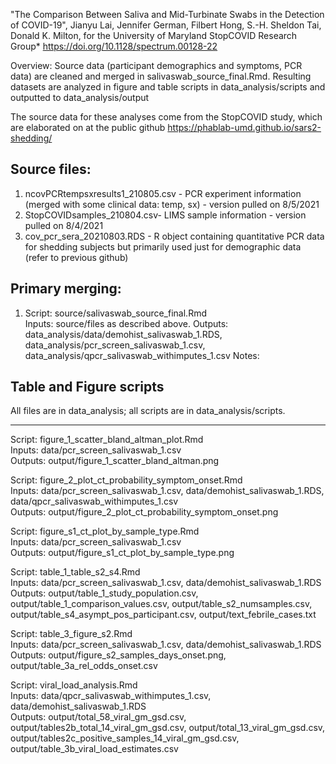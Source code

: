 "The Comparison Between Saliva and Mid-Turbinate Swabs in the Detection of COVID-19", Jianyu Lai, Jennifer German, Filbert Hong, S.-H. Sheldon Tai, Donald K. Milton, for the University of Maryland StopCOVID Research Group*
https://doi.org/10.1128/spectrum.00128-22

Overview:
Source data (participant demographics and symptoms, PCR data) are cleaned and merged in salivaswab_source_final.Rmd.
Resulting datasets are analyzed in figure and table scripts in data_analysis/scripts and outputted to data_analysis/output

The source data for these analyses come from the StopCOVID study, which are elaborated on at the public github https://phablab-umd.github.io/sars2-shedding/

## Source files:
1. ncovPCRtempsxresults1_210805.csv - PCR experiment information (merged with some clinical data: temp, sx) - version pulled on 8/5/2021
2. StopCOVIDsamples_210804.csv- LIMS sample information - version pulled on 8/4/2021
3. cov_pcr_sera_20210803.RDS - R object containing quantitative PCR data for shedding subjects but primarily used just for demographic data
(refer to previous github)

## Primary merging:

1. Script: source/salivaswab_source_final.Rmd  
Inputs: source/files as described above.
Outputs: data_analysis/data/demohist_salivaswab_1.RDS, data_analysis/pcr_screen_salivaswab_1.csv, data_analysis/qpcr_salivaswab_withimputes_1.csv
Notes: 

## Table and Figure scripts
All files are in data_analysis; all scripts are in data_analysis/scripts.

---
Script: figure_1_scatter_bland_altman_plot.Rmd  
Inputs: data/pcr_screen_salivaswab_1.csv  
Outputs: output/figure_1_scatter_bland_altman.png

Script: figure_2_plot_ct_probability_symptom_onset.Rmd  
Inputs: data/pcr_screen_salivaswab_1.csv, data/demohist_salivaswab_1.RDS, data/qpcr_salivaswab_withimputes_1.csv  
Outputs: output/figure_2_plot_ct_probability_symptom_onset.png

Script: figure_s1_ct_plot_by_sample_type.Rmd  
Inputs: data/pcr_screen_salivaswab_1.csv  
Outputs: output/figure_s1_ct_plot_by_sample_type.png

Script: table_1_table_s2_s4.Rmd  
Inputs: data/pcr_screen_salivaswab_1.csv, data/demohist_salivaswab_1.RDS  
Outputs: output/table_1_study_population.csv, output/table_1_comparison_values.csv, output/table_s2_numsamples.csv, output/table_s4_asympt_pos_participant.csv, output/text_febrile_cases.txt

Script: table_3_figure_s2.Rmd  
Inputs: data/pcr_screen_salivaswab_1.csv, data/demohist_salivaswab_1.RDS  
Outputs: output/figure_s2_samples_days_onset.png, output/table_3a_rel_odds_onset.csv

Script: viral_load_analysis.Rmd  
Inputs: data/qpcr_salivaswab_withimputes_1.csv, data/demohist_salivaswab_1.RDS  
Outputs: output/total_58_viral_gm_gsd.csv, output/tables2b_total_14_viral_gm_gsd.csv, output/total_13_viral_gm_gsd.csv, output/tables2c_positive_samples_14_viral_gm_gsd.csv, output/table_3b_viral_load_estimates.csv

